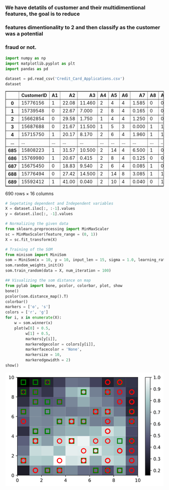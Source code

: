 ### We have detatils of customer and their multidimentional features, the goal is to reduce   
### features dimentionality to 2 and then classify as the customer was a potential  
### fraud or not.


```python
import numpy as np
import matplotlib.pyplot as plt
import pandas as pd
```


```python
dataset = pd.read_csv('Credit_Card_Applications.csv')
dataset
```




<div>
<style scoped>
    .dataframe tbody tr th:only-of-type {
        vertical-align: middle;
    }

    .dataframe tbody tr th {
        vertical-align: top;
    }

    .dataframe thead th {
        text-align: right;
    }
</style>
<table border="1" class="dataframe">
  <thead>
    <tr style="text-align: right;">
      <th></th>
      <th>CustomerID</th>
      <th>A1</th>
      <th>A2</th>
      <th>A3</th>
      <th>A4</th>
      <th>A5</th>
      <th>A6</th>
      <th>A7</th>
      <th>A8</th>
      <th>A9</th>
      <th>A10</th>
      <th>A11</th>
      <th>A12</th>
      <th>A13</th>
      <th>A14</th>
      <th>Class</th>
    </tr>
  </thead>
  <tbody>
    <tr>
      <th>0</th>
      <td>15776156</td>
      <td>1</td>
      <td>22.08</td>
      <td>11.460</td>
      <td>2</td>
      <td>4</td>
      <td>4</td>
      <td>1.585</td>
      <td>0</td>
      <td>0</td>
      <td>0</td>
      <td>1</td>
      <td>2</td>
      <td>100</td>
      <td>1213</td>
      <td>0</td>
    </tr>
    <tr>
      <th>1</th>
      <td>15739548</td>
      <td>0</td>
      <td>22.67</td>
      <td>7.000</td>
      <td>2</td>
      <td>8</td>
      <td>4</td>
      <td>0.165</td>
      <td>0</td>
      <td>0</td>
      <td>0</td>
      <td>0</td>
      <td>2</td>
      <td>160</td>
      <td>1</td>
      <td>0</td>
    </tr>
    <tr>
      <th>2</th>
      <td>15662854</td>
      <td>0</td>
      <td>29.58</td>
      <td>1.750</td>
      <td>1</td>
      <td>4</td>
      <td>4</td>
      <td>1.250</td>
      <td>0</td>
      <td>0</td>
      <td>0</td>
      <td>1</td>
      <td>2</td>
      <td>280</td>
      <td>1</td>
      <td>0</td>
    </tr>
    <tr>
      <th>3</th>
      <td>15687688</td>
      <td>0</td>
      <td>21.67</td>
      <td>11.500</td>
      <td>1</td>
      <td>5</td>
      <td>3</td>
      <td>0.000</td>
      <td>1</td>
      <td>1</td>
      <td>11</td>
      <td>1</td>
      <td>2</td>
      <td>0</td>
      <td>1</td>
      <td>1</td>
    </tr>
    <tr>
      <th>4</th>
      <td>15715750</td>
      <td>1</td>
      <td>20.17</td>
      <td>8.170</td>
      <td>2</td>
      <td>6</td>
      <td>4</td>
      <td>1.960</td>
      <td>1</td>
      <td>1</td>
      <td>14</td>
      <td>0</td>
      <td>2</td>
      <td>60</td>
      <td>159</td>
      <td>1</td>
    </tr>
    <tr>
      <th>...</th>
      <td>...</td>
      <td>...</td>
      <td>...</td>
      <td>...</td>
      <td>...</td>
      <td>...</td>
      <td>...</td>
      <td>...</td>
      <td>...</td>
      <td>...</td>
      <td>...</td>
      <td>...</td>
      <td>...</td>
      <td>...</td>
      <td>...</td>
      <td>...</td>
    </tr>
    <tr>
      <th>685</th>
      <td>15808223</td>
      <td>1</td>
      <td>31.57</td>
      <td>10.500</td>
      <td>2</td>
      <td>14</td>
      <td>4</td>
      <td>6.500</td>
      <td>1</td>
      <td>0</td>
      <td>0</td>
      <td>0</td>
      <td>2</td>
      <td>0</td>
      <td>1</td>
      <td>1</td>
    </tr>
    <tr>
      <th>686</th>
      <td>15769980</td>
      <td>1</td>
      <td>20.67</td>
      <td>0.415</td>
      <td>2</td>
      <td>8</td>
      <td>4</td>
      <td>0.125</td>
      <td>0</td>
      <td>0</td>
      <td>0</td>
      <td>0</td>
      <td>2</td>
      <td>0</td>
      <td>45</td>
      <td>0</td>
    </tr>
    <tr>
      <th>687</th>
      <td>15675450</td>
      <td>0</td>
      <td>18.83</td>
      <td>9.540</td>
      <td>2</td>
      <td>6</td>
      <td>4</td>
      <td>0.085</td>
      <td>1</td>
      <td>0</td>
      <td>0</td>
      <td>0</td>
      <td>2</td>
      <td>100</td>
      <td>1</td>
      <td>1</td>
    </tr>
    <tr>
      <th>688</th>
      <td>15776494</td>
      <td>0</td>
      <td>27.42</td>
      <td>14.500</td>
      <td>2</td>
      <td>14</td>
      <td>8</td>
      <td>3.085</td>
      <td>1</td>
      <td>1</td>
      <td>1</td>
      <td>0</td>
      <td>2</td>
      <td>120</td>
      <td>12</td>
      <td>1</td>
    </tr>
    <tr>
      <th>689</th>
      <td>15592412</td>
      <td>1</td>
      <td>41.00</td>
      <td>0.040</td>
      <td>2</td>
      <td>10</td>
      <td>4</td>
      <td>0.040</td>
      <td>0</td>
      <td>1</td>
      <td>1</td>
      <td>0</td>
      <td>1</td>
      <td>560</td>
      <td>1</td>
      <td>1</td>
    </tr>
  </tbody>
</table>
<p>690 rows × 16 columns</p>
</div>




```python
# Sepetating dependent and Independent variables
X = dataset.iloc[:, :-1].values
y = dataset.iloc[:, -1].values
```


```python
# Normalizing the given data
from sklearn.preprocessing import MinMaxScaler
sc = MinMaxScaler(feature_range = (0, 1))
X = sc.fit_transform(X)
```


```python
# Training of the SOM 
from minisom import MiniSom
som = MiniSom(x = 10, y = 10, input_len = 15, sigma = 1.0, learning_rate = 0.5)
som.random_weights_init(X)
som.train_random(data = X, num_iteration = 100)
```


```python
## Visualizing the som distance on map
from pylab import bone, pcolor, colorbar, plot, show
bone()
pcolor(som.distance_map().T)
colorbar()
markers = ['o', 's']
colors = ['r', 'g']
for i, x in enumerate(X):
    w = som.winner(x)
    plot(w[0] + 0.5,
         w[1] + 0.5,
         markers[y[i]],
         markeredgecolor = colors[y[i]],
         markerfacecolor = 'None',
         markersize = 10,
         markeredgewidth = 2)
show()
```


![svg](output_6_0.svg)

